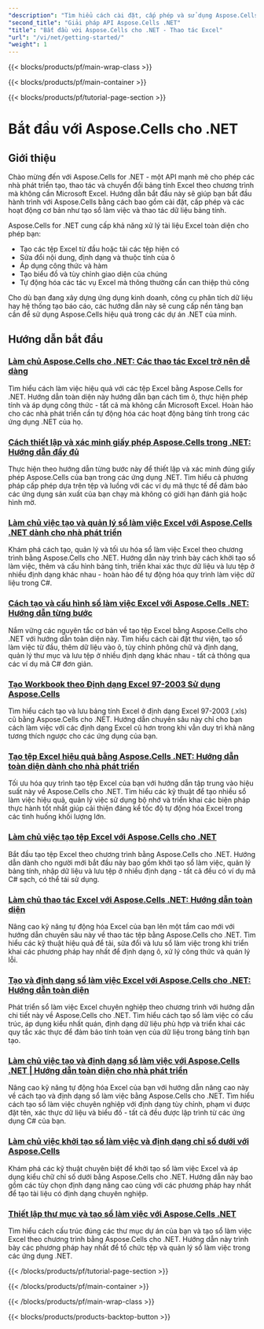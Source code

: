 ```yaml
---
"description": "Tìm hiểu cách cài đặt, cấp phép và sử dụng Aspose.Cells cho .NET với hướng dẫn toàn diện về các nguyên tắc cơ bản về tạo, thao tác và tự động hóa tệp Excel."
"second_title": "Giải pháp API Aspose.Cells .NET"
"title": "Bắt đầu với Aspose.Cells cho .NET - Thao tác Excel"
"url": "/vi/net/getting-started/"
"weight": 1
---
```


{{< blocks/products/pf/main-wrap-class >}}

{{< blocks/products/pf/main-container >}}

{{< blocks/products/pf/tutorial-page-section >}}


# Bắt đầu với Aspose.Cells cho .NET

## Giới thiệu

Chào mừng đến với Aspose.Cells for .NET - một API mạnh mẽ cho phép các nhà phát triển tạo, thao tác và chuyển đổi bảng tính Excel theo chương trình mà không cần Microsoft Excel. Hướng dẫn bắt đầu này sẽ giúp bạn bắt đầu hành trình với Aspose.Cells bằng cách bao gồm cài đặt, cấp phép và các hoạt động cơ bản như tạo sổ làm việc và thao tác dữ liệu bảng tính.

Aspose.Cells for .NET cung cấp khả năng xử lý tài liệu Excel toàn diện cho phép bạn:
- Tạo các tệp Excel từ đầu hoặc tải các tệp hiện có
- Sửa đổi nội dung, định dạng và thuộc tính của ô
- Áp dụng công thức và hàm
- Tạo biểu đồ và tùy chỉnh giao diện của chúng
- Tự động hóa các tác vụ Excel mà thông thường cần can thiệp thủ công

Cho dù bạn đang xây dựng ứng dụng kinh doanh, công cụ phân tích dữ liệu hay hệ thống tạo báo cáo, các hướng dẫn này sẽ cung cấp nền tảng bạn cần để sử dụng Aspose.Cells hiệu quả trong các dự án .NET của mình.

## Hướng dẫn bắt đầu

### [Làm chủ Aspose.Cells cho .NET: Các thao tác Excel trở nên dễ dàng](./aspose-cells-dotnet-excel-operations)
Tìm hiểu cách làm việc hiệu quả với các tệp Excel bằng Aspose.Cells for .NET. Hướng dẫn toàn diện này hướng dẫn bạn cách tìm ô, thực hiện phép tính và áp dụng công thức - tất cả mà không cần Microsoft Excel. Hoàn hảo cho các nhà phát triển cần tự động hóa các hoạt động bảng tính trong các ứng dụng .NET của họ.

### [Cách thiết lập và xác minh giấy phép Aspose.Cells trong .NET: Hướng dẫn đầy đủ](./aspose-cells-license-setup-dotnet-guide)
Thực hiện theo hướng dẫn từng bước này để thiết lập và xác minh đúng giấy phép Aspose.Cells của bạn trong các ứng dụng .NET. Tìm hiểu cả phương pháp cấp phép dựa trên tệp và luồng với các ví dụ mã thực tế để đảm bảo các ứng dụng sản xuất của bạn chạy mà không có giới hạn đánh giá hoặc hình mờ.

### [Làm chủ việc tạo và quản lý sổ làm việc Excel với Aspose.Cells .NET dành cho nhà phát triển](./aspose-cells-net-workbook-creation-management)
Khám phá cách tạo, quản lý và tối ưu hóa sổ làm việc Excel theo chương trình bằng Aspose.Cells cho .NET. Hướng dẫn này trình bày cách khởi tạo sổ làm việc, thêm và cấu hình bảng tính, triển khai xác thực dữ liệu và lưu tệp ở nhiều định dạng khác nhau - hoàn hảo để tự động hóa quy trình làm việc dữ liệu trong C#.

### [Cách tạo và cấu hình sổ làm việc Excel với Aspose.Cells .NET: Hướng dẫn từng bước](./create-configure-excel-workbook-aspose-cells-net)
Nắm vững các nguyên tắc cơ bản về tạo tệp Excel bằng Aspose.Cells cho .NET với hướng dẫn toàn diện này. Tìm hiểu cách cài đặt thư viện, tạo sổ làm việc từ đầu, thêm dữ liệu vào ô, tùy chỉnh phông chữ và định dạng, quản lý thư mục và lưu tệp ở nhiều định dạng khác nhau - tất cả thông qua các ví dụ mã C# đơn giản.

### [Tạo Workbook theo Định dạng Excel 97-2003 Sử dụng Aspose.Cells](./create-save-excel-97-2003-aspose-cells-dotnet)
Tìm hiểu cách tạo và lưu bảng tính Excel ở định dạng Excel 97-2003 (.xls) cũ bằng Aspose.Cells cho .NET. Hướng dẫn chuyên sâu này chỉ cho bạn cách làm việc với các định dạng Excel cũ hơn trong khi vẫn duy trì khả năng tương thích ngược cho các ứng dụng của bạn.

### [Tạo tệp Excel hiệu quả bằng Aspose.Cells .NET: Hướng dẫn toàn diện dành cho nhà phát triển](./efficient-excel-files-aspose-cells-net)
Tối ưu hóa quy trình tạo tệp Excel của bạn với hướng dẫn tập trung vào hiệu suất này về Aspose.Cells cho .NET. Tìm hiểu các kỹ thuật để tạo nhiều sổ làm việc hiệu quả, quản lý việc sử dụng bộ nhớ và triển khai các biện pháp thực hành tốt nhất giúp cải thiện đáng kể tốc độ tự động hóa Excel trong các tình huống khối lượng lớn.

### [Làm chủ việc tạo tệp Excel với Aspose.Cells cho .NET](./excel-creation-aspose-cells-dotnet-guide)
Bắt đầu tạo tệp Excel theo chương trình bằng Aspose.Cells cho .NET. Hướng dẫn dành cho người mới bắt đầu này bao gồm khởi tạo sổ làm việc, quản lý bảng tính, nhập dữ liệu và lưu tệp ở nhiều định dạng - tất cả đều có ví dụ mã C# sạch, có thể tái sử dụng.

### [Làm chủ thao tác Excel với Aspose.Cells .NET: Hướng dẫn toàn diện](./excel-manipulation-aspose-cells-net-guide)
Nâng cao kỹ năng tự động hóa Excel của bạn lên một tầm cao mới với hướng dẫn chuyên sâu này về thao tác tệp bằng Aspose.Cells cho .NET. Tìm hiểu các kỹ thuật hiệu quả để tải, sửa đổi và lưu sổ làm việc trong khi triển khai các phương pháp hay nhất để định dạng ô, xử lý công thức và quản lý lỗi.

### [Tạo và định dạng sổ làm việc Excel với Aspose.Cells cho .NET: Hướng dẫn toàn diện](./excel-workbook-creation-aspose-cells-dotnet)
Phát triển sổ làm việc Excel chuyên nghiệp theo chương trình với hướng dẫn chi tiết này về Aspose.Cells cho .NET. Tìm hiểu cách tạo sổ làm việc có cấu trúc, áp dụng kiểu nhất quán, định dạng dữ liệu phù hợp và triển khai các quy tắc xác thực để đảm bảo tính toàn vẹn của dữ liệu trong bảng tính bạn tạo.

### [Làm chủ việc tạo và định dạng sổ làm việc với Aspose.Cells .NET | Hướng dẫn toàn diện cho nhà phát triển](./mastering-workbook-creation-aspose-cells-net)
Nâng cao kỹ năng tự động hóa Excel của bạn với hướng dẫn nâng cao này về cách tạo và định dạng sổ làm việc bằng Aspose.Cells cho .NET. Tìm hiểu cách tạo sổ làm việc chuyên nghiệp với định dạng tùy chỉnh, phạm vi được đặt tên, xác thực dữ liệu và biểu đồ - tất cả đều được lập trình từ các ứng dụng C# của bạn.

### [Làm chủ việc khởi tạo sổ làm việc và định dạng chỉ số dưới với Aspose.Cells](./mastering-workbook-initialization-subscript-styling-aspose-cells-net)
Khám phá các kỹ thuật chuyên biệt để khởi tạo sổ làm việc Excel và áp dụng kiểu chữ chỉ số dưới bằng Aspose.Cells cho .NET. Hướng dẫn này bao gồm các tùy chọn định dạng nâng cao cùng với các phương pháp hay nhất để tạo tài liệu có định dạng chuyên nghiệp.

### [Thiết lập thư mục và tạo sổ làm việc với Aspose.Cells .NET](./set-up-directories-create-workbooks-aspose-cells-dotnet)
Tìm hiểu cách cấu trúc đúng các thư mục dự án của bạn và tạo sổ làm việc Excel theo chương trình bằng Aspose.Cells cho .NET. Hướng dẫn này trình bày các phương pháp hay nhất để tổ chức tệp và quản lý sổ làm việc trong các ứng dụng .NET.


{{< /blocks/products/pf/tutorial-page-section >}}

{{< /blocks/products/pf/main-container >}}

{{< /blocks/products/pf/main-wrap-class >}}

{{< blocks/products/products-backtop-button >}}